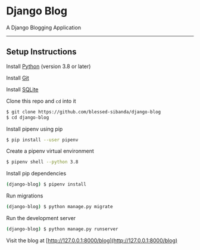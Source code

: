 # Django Blog

A Django Blogging Application 

---
## Setup Instructions

Install [Python](https://python.org/downloads) (version 3.8 or later)

Install [Git](https://git-scm.com/downloads)

Install [SQLite](https://www.sqlite.org/download.html)

Clone this repo and `cd` into it
```bash
$ git clone https://github.com/blessed-sibanda/django-blog
$ cd django-blog 
```

Install pipenv using pip
```bash
$ pip install --user pipenv
```

Create a pipenv virtual environment
```bash
$ pipenv shell --python 3.8
```

Install pip dependencies
```bash
(django-blog) $ pipenv install
```

Run migrations
```bash
(django-blog) $ python manage.py migrate
```

Run the development server
```bash
(django-blog) $ python manage.py runserver
```

Visit the blog at [http://127.0.0.1:8000/blog](http://127.0.0.1:8000/blog)
